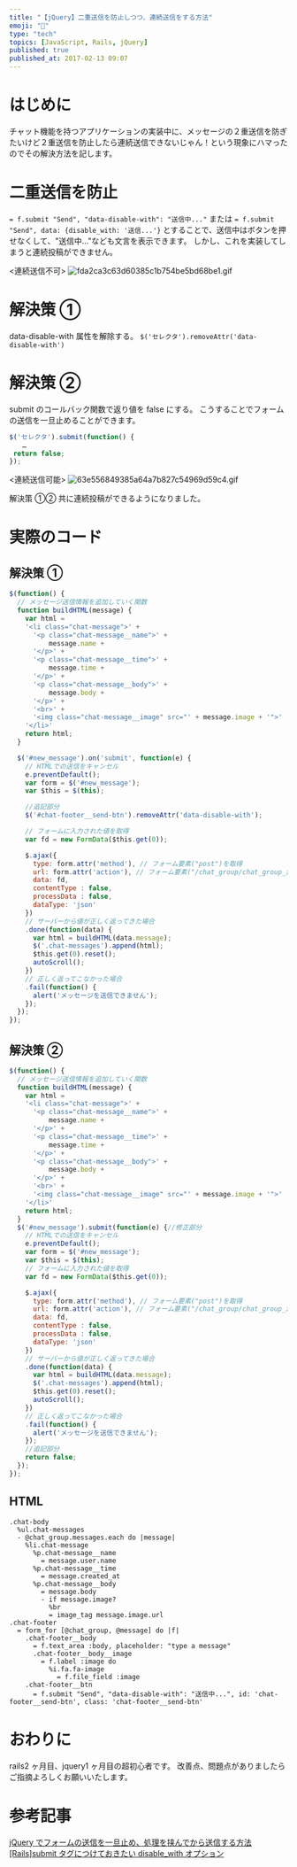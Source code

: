 ```yaml
---
title: "【jQuery】二重送信を防止しつつ、連続送信をする方法"
emoji: "🐝"
type: "tech"
topics: [JavaScript, Rails, jQuery]
published: true
published_at: 2017-02-13 09:07
---
```


# はじめに

チャット機能を持つアプリケーションの実装中に、メッセージの２重送信を防ぎたいけど２重送信を防止したら連続送信できないじゃん！という現象にハマったのでその解決方法を記します。

# 二重送信を防止

`= f.submit "Send", "data-disable-with": "送信中..."`
または
`= f.submit "Send", data: {disable_with: '送信...'}`
とすることで、送信中はボタンを押せなくして、"送信中..."なども文言を表示できます。
しかし、これを実装してしまうと連続投稿ができません。

<連続送信不可>
![fda2ca3c63d60385c1b754be5bd68be1.gif](/images/qiita/f780f8b7-0489-21fe-8428-179820e29a35.gif)

# 解決策 ①

data-disable-with 属性を解除する。
`$('セレクタ').removeAttr('data-disable-with')`

# 解決策 ②

submit のコールバック関数で返り値を false にする。
こうすることでフォームの送信を一旦止めることができます。

```js
$('セレクタ').submit(function() {
　　…
 return false;
});
```

<連続送信可能>
![63e556849385a64a7b827c54969d59c4.gif](/images/qiita/131a77a2-60e0-f0ec-f13f-c5eea85bcb64.gif)

解決策 ①② 共に連続投稿ができるようになりました。

# 実際のコード

## 解決策 ①

```js:message.js
$(function() {
  // メッセージ送信情報を追加していく関数
  function buildHTML(message) {
    var html =
    '<li class="chat-message">' +
      '<p class="chat-message__name">' +
          message.name +
      '</p>' +
      '<p class="chat-message__time">' +
          message.time +
      '</p>' +
      '<p class="chat-message__body">' +
          message.body +
      '</p>' +
      '<br>' +
      '<img class="chat-message__image" src="' + message.image + '">'
    '</li>'
    return html;
  }

  $('#new_message').on('submit', function(e) {
    // HTMLでの送信をキャンセル
    e.preventDefault();
    var form = $('#new_message');
    var $this = $(this);

    //追記部分
    $('#chat-footer__send-btn').removeAttr('data-disable-with');

    // フォームに入力された値を取得
    var fd = new FormData($this.get(0));

    $.ajax({
      type: form.attr('method'), // フォーム要素("post")を取得
      url: form.attr('action'), // フォーム要素("/chat_group/chat_group_id/messages")を取得
      data: fd,
      contentType : false,
      processData : false,
      dataType: 'json'
    })
    // サーバーから値が正しく返ってきた場合
    .done(function(data) {
      var html = buildHTML(data.message);
      $('.chat-messages').append(html);
      $this.get(0).reset();
      autoScroll();
    })
    // 正しく返ってこなかった場合
    .fail(function() {
      alert('メッセージを送信できません');
    });
  });
});
```

## 解決策 ②

```js:message.js
$(function() {
  // メッセージ送信情報を追加していく関数
  function buildHTML(message) {
    var html =
    '<li class="chat-message">' +
      '<p class="chat-message__name">' +
          message.name +
      '</p>' +
      '<p class="chat-message__time">' +
          message.time +
      '</p>' +
      '<p class="chat-message__body">' +
          message.body +
      '</p>' +
      '<br>' +
      '<img class="chat-message__image" src="' + message.image + '">'
    '</li>'
    return html;
  }
  $('#new_message').submit(function(e) {//修正部分
    // HTMLでの送信をキャンセル
    e.preventDefault();
    var form = $('#new_message');
    var $this = $(this);
    // フォームに入力された値を取得
    var fd = new FormData($this.get(0));

    $.ajax({
      type: form.attr('method'), // フォーム要素("post")を取得
      url: form.attr('action'), // フォーム要素("/chat_group/chat_group_id/messages")を取得
      data: fd,
      contentType : false,
      processData : false,
      dataType: 'json'
    })
    // サーバーから値が正しく返ってきた場合
    .done(function(data) {
      var html = buildHTML(data.message);
      $('.chat-messages').append(html);
      $this.get(0).reset();
      autoScroll();
    })
    // 正しく返ってこなかった場合
    .fail(function() {
      alert('メッセージを送信できません');
    });
    //追記部分
    return false;
  });
});
```

## HTML

```ruby:message.html.haml
.chat-body
  %ul.chat-messages
  - @chat_group.messages.each do |message|
    %li.chat-message
      %p.chat-message__name
        = message.user.name
      %p.chat-message__time
        = message.created_at
      %p.chat-message__body
        = message.body
        - if message.image?
          %br
          = image_tag message.image.url
.chat-footer
  = form_for [@chat_group, @message] do |f|
    .chat-footer__body
      = f.text_area :body, placeholder: "type a message"
      .chat-footer__body__image
        = f.label :image do
          %i.fa.fa-image
            = f.file_field :image
    .chat-footer__btn
      = f.submit "Send", "data-disable-with": "送信中...", id: 'chat-footer__send-btn', class: 'chat-footer__send-btn'
```

# おわりに

rails2 ヶ月目、jquery1 ヶ月目の超初心者です。
改善点、問題点がありましたらご指摘よろしくお願いいたします。

# 参考記事

[jQuery でフォームの送信を一旦止め、処理を挟んでから送信する方法](https://2inc.org/blog/2013/04/05/3117/)
[[Rails]submit タグにつけておきたい disable_with オプション](http://qiita.com/sue738/items/09f569bdc3a73d26df88)
